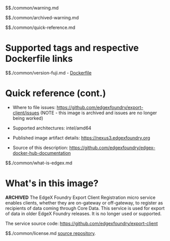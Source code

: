 $$./common/warning.md

$$./common/archived-warning.md

$$./common/quick-reference.md

# Supported tags and respective Dockerfile links

$$./common/version-fuji.md
        - [Dockerfile](https://github.com/edgexfoundry/export-client/blob/master/docker-files/Dockerfile)

# Quick reference (cont.)

- Where to file issues: https://github.com/edgexfoundry/export-client/issues (NOTE - this image is archived and issues are no longer being worked)

- Supported architectures: intel/amd64

- Published image artifact details: https://nexus3.edgexfoundry.org

- Source of this description: https://github.com/edgexfoundry/edgex-docker-hub-documentation

$$./common/what-is-edgex.md

# What's in this image?

**ARCHIVED**
The EdgeX Foundry Export Client Registration micro service enables clients, whether they are on-gateway or off-gateway, to register as recipients of data coming through Core Data. This service is used for export of data in older EdgeX Foundry releases.  It is no longer used or supported.

The service source code: https://github.com/edgexfoundry/export-client

$$./common/license.md
[source repository](https://github.com/edgexfoundry/export-client/blob/master/Attribution.txt).